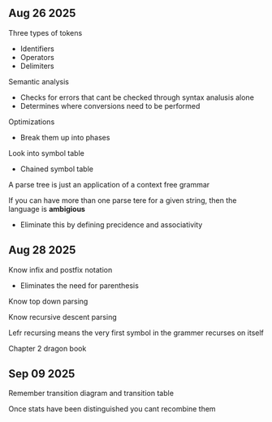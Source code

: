 
## Aug 26 2025

Three types of tokens
- Identifiers
- Operators
- Delimiters

Semantic analysis
- Checks for errors that cant be checked through syntax analusis alone
- Determines where conversions need to be performed

Optimizations
- Break them up into phases

Look into symbol table
- Chained symbol table

A parse tree is just an application of a context free grammar

If you can have more than one parse tere for a given string, then the language is **ambigious**
- Eliminate this by defining precidence and associativity

## Aug 28 2025

Know infix and  postfix notation
- Eliminates the need for parenthesis

Know top down parsing

Know recursive descent parsing

Lefr recursing means the very first symbol in the grammer recurses on itself

Chapter 2 dragon book

## Sep 09 2025

Remember transition diagram and transition table

Once stats have been distinguished you cant recombine them
